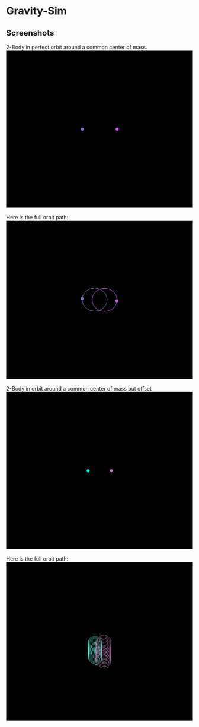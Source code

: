 # Gravity-Sim

## Screenshots

2-Body in perfect orbit around a common center of mass.
![2 Body in Perfect Orbit](img/2bodyproblem-1.gif)

Here is the full orbit path:
![2 Body in Perfect Orbit Path](img/2bodyproblem-1-screenshot.png)

2-Body in orbit around a common center of mass but offset
![2 Body in Perfect Orbit](img/2bodyproblem-2.gif)

Here is the full orbit path:
![2 Body in Perfect Orbit Path](img/2bodyproblem-2-screenshot.png)